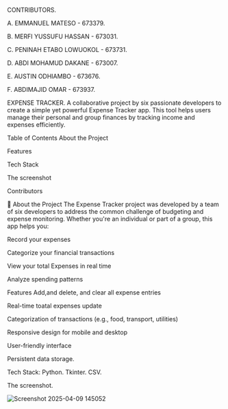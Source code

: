 CONTRIBUTORS.

A. EMMANUEL MATESO    - 673379.

B. MERFI YUSSUFU HASSAN - 673031.

C. PENINAH ETABO LOWUOKOL - 673731.

D. ABDI MOHAMUD DAKANE - 673007.

E. AUSTIN ODHIAMBO  - 673676.

F. ABDIMAJID OMAR  - 673937.


EXPENSE TRACKER.
A collaborative project by six passionate developers to create a simple yet powerful Expense Tracker app. This tool helps users manage their personal and group finances by tracking income and expenses efficiently.

Table of Contents
About the Project

Features

Tech Stack

The screenshot

Contributors

🧾 About the Project
The Expense Tracker project was developed by a team of six developers to address the common challenge of budgeting and expense monitoring. Whether you're an individual or part of a group, this app helps you:

Record your expenses

Categorize your financial transactions

View your total Expenses in real time

Analyze spending patterns


Features
Add,and delete, and clear all expense entries

Real-time toatal expenses update

Categorization of transactions (e.g., food, transport, utilities)

Responsive design for mobile and desktop

User-friendly interface

Persistent data storage.

Tech Stack:
Python.
Tkinter.
CSV.

The screenshot.


![Screenshot 2025-04-09 145052](https://github.com/user-attachments/assets/a98f19d6-9b71-4fb4-a6f4-d0f8c20de647)


